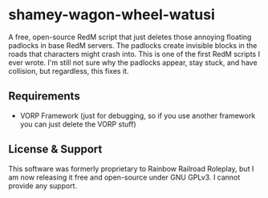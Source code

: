 # shamey-wagon-wheel-watusi

A free, open-source RedM script that just deletes those annoying floating padlocks in base RedM servers. The padlocks create invisible blocks in the roads that characters might crash into. This is one of the first RedM scripts I ever wrote. I'm still not sure why the padlocks appear, stay stuck, and have collision, but regardless, this fixes it.

## Requirements
- VORP Framework (just for debugging, so if you use another framework you can just delete the VORP stuff)

## License & Support
This software was formerly proprietary to Rainbow Railroad Roleplay, but I am now releasing it free and open-source under GNU GPLv3. I cannot provide any support.